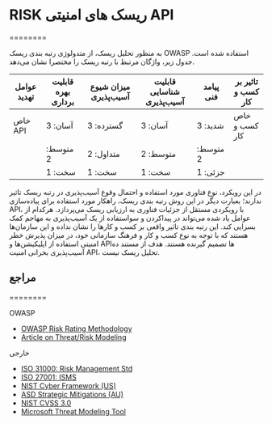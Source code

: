 


# RISK ریسک های امنیتی API
========

به منظور تحلیل ریسک، از متدولوژی رتبه بندی ریسک OWASP استفاده شده است.
جدول زیر، واژگان مرتبط با رتبه ریسک را مختصرا نشان می‌دهد.

| عوامل تهدید    | قابلیت بهره برداری | میزان شیوع آسیب‌پذیری | قابلیت شناسایی آسیب‌پذیری | پیامد فنی  | تاثیر بر کسب و کار   |
|----------------|--------------------|-----------------------|----------------------------|------------|----------------------|
| خاص API        | آسان: 3            | گسترده: 3             | آسان: 3                    | شدید: 3    | خاص کسب و کار        |
|                | متوسط: 2           | متداول: 2             | متوسط: 2                   | متوسط: 2   |                      |
|                | سخت: 1             | سخت: 1                | سخت: 1                     | جزئی: 1    |                      |

در این رویکرد، نوع فناوری مورد استفاده و احتمال وقوع آسیب‌پذیری در رتبه ریسک تاثیر ندارند؛ بعبارت دیگر در این روش رتبه بندی ریسک، راهکار مورد استفاده برای ‌‌‌‌پیاده‌سازی API، با رویکردی مستقل از جزئیات فناوری به ارزیابی ریسک می‌پردازد. هرکدام از عوامل یاد شده می‌تواند در پیداکردن و سواستفاده از یک آسیب‌پذیری به مهاجم کمک بسزایی کند. این رتبه بندی تاثیر واقعی بر کسب و کارها را نشان نداده و این سازمان‌ها هستند که با توجه به نوع کسب و کار و فرهنگ سازمانی خود، در میزان پذیرش خطر امنیتی استفاده از اپلیکیشن‌ها و APIها تصمیم گیرنده هستند. هدف از مستند ده آسیب‌پذیری بحرانی امنیت API، تحلیل ریسک نیست.

## مراجع
========

OWASP

-	[OWASP Risk Rating Methodology](https://owasp.org/index.php/OWASP_Risk_Rating_Methodology)
-	[Article on Threat/Risk Modeling](https://www.owasp.org/index.php/Threat_Risk_Modeling)

 خارجی

-	[ISO 31000: Risk Management Std](https://www.iso.org/iso-31000-risk-management.html)
-	[ISO 27001: ISMS](https://www.iso.org/isoiec-27001-information-security.html)
-	[NIST Cyber Framework (US)](https://www.nist.gov/cyberframework)
-	[ASD Strategic Mitigations (AU)](https://www.asd.gov.au/infosec/mitigationstrategies.html)
-	[NIST CVSS 3.0](https://nvd.nist.gov/vuln-metrics/cvss/v3-calculator)
-	[Microsoft Threat Modeling Tool](https://www.microsoft.com/en-us/download/details.aspx?id=49168)





